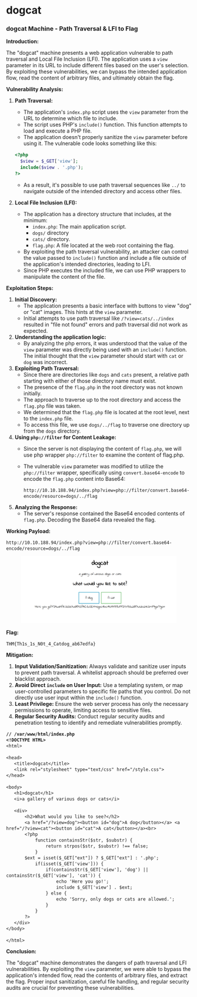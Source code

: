 # dogcat

### dogcat Machine - Path Traversal & LFI to Flag



**Introduction:**

The "dogcat" machine presents a web application vulnerable to path traversal and Local File Inclusion (LFI). The application uses a `view` parameter in its URL to include different files based on the user's selection. By exploiting these vulnerabilities, we can bypass the intended application flow, read the content of arbitrary files, and ultimately obtain the flag.

**Vulnerability Analysis:**

1.  **Path Traversal:**

    * The application's `index.php` script uses the `view` parameter from the URL to determine which file to include.
    * The script uses PHP's `include()` function. This function attempts to load and execute a PHP file.
    * The application doesn't properly sanitize the `view` parameter before using it. The vulnerable code looks something like this:

    ```php
    <?php
      $view = $_GET['view'];
      include($view . '.php');
    ?>
    ```

    * As a result, it's possible to use path traversal sequences like `../` to navigate outside of the intended directory and access other files.
2. **Local File Inclusion (LFI):**
   * The application has a directory structure that includes, at the minimum:
     * `index.php`: The main application script.
     * `dogs/` directory
     * `cats/` directory.
     * `flag.php`: A file located at the web root containing the flag.
   * By exploiting the path traversal vulnerability, an attacker can control the value passed to `include()` function and include a file outside of the application's intended directories, leading to LFI.
   * Since PHP executes the included file, we can use PHP wrappers to manipulate the content of the file.

**Exploitation Steps:**

1. **Initial Discovery:**
   * The application presents a basic interface with buttons to view "dog" or "cat" images. This hints at the `view` parameter.
   * Initial attempts to use path traversal like `/?view=cats/../index` resulted in "file not found" errors and path traversal did not work as expected.
2. **Understanding the application logic:**
   * By analyzing the php errors, it was understood that the value of the `view` parameter was directly being used with an `include()` function. The initial thought that the `view` parameter should start with `cat` or `dog` was incorrect.
3. **Exploiting Path Traversal:**
   * Since there are directories like `dogs` and `cats` present, a relative path starting with either of those directory name must exist.
   * The presence of the `flag.php` in the root directory was not known initially.
   * The approach to traverse up to the root directory and access the `flag.php` file was taken.
   * We determined that the `flag.php` file is located at the root level, next to the `index.php` file.
   * To access this file, we use `dogs/../flag` to traverse one directory up from the `dogs` directory.
4. **Using `php://filter` for Content Leakage:**
   * Since the server is not displaying the content of `flag.php`, we will use php wrapper `php://filter` to examine the content of flag.php.
   *   The vulnerable `view` parameter was modified to utilize the `php://filter` wrapper, specifically using `convert.base64-encode` to encode the `flag.php` content into Base64:

       ```
       http://10.10.188.94/index.php?view=php://filter/convert.base64-encode/resource=dogs/../flag
       ```
5. **Analyzing the Response:**
   * The server's response contained the Base64 encoded contents of `flag.php`. Decoding the Base64 data revealed the flag.

**Working Payload:**

```
http://10.10.188.94/index.php?view=php://filter/convert.base64-encode/resource=dogs/../flag
```



<figure><img src="../../.gitbook/assets/image (8).png" alt=""><figcaption></figcaption></figure>



**Flag:**

```
THM{Th1s_1s_N0t_4_Catdog_ab67edfa}
```

**Mitigation:**

1. **Input Validation/Sanitization:** Always validate and sanitize user inputs to prevent path traversal. A whitelist approach should be preferred over blacklist approach.
2. **Avoid Direct `include` on User Input:** Use a templating system, or map user-controlled parameters to specific file paths that you control. Do not directly use user input within the `include()` function.
3. **Least Privilege:** Ensure the web server process has only the necessary permissions to operate, limiting access to sensitive files.
4. **Regular Security Audits:** Conduct regular security audits and penetration testing to identify and remediate vulnerabilities promptly.

<pre class="language-php"><code class="lang-php"><strong>// /var/www/html/index.php
</strong><strong>&#x3C;!DOCTYPE HTML>
</strong>&#x3C;html>

&#x3C;head>
   &#x3C;title>dogcat&#x3C;/title>
   &#x3C;link rel="stylesheet" type="text/css" href="/style.css">
&#x3C;/head>

&#x3C;body>
   &#x3C;h1>dogcat&#x3C;/h1>
   &#x3C;i>a gallery of various dogs or cats&#x3C;/i>

   &#x3C;div>
       &#x3C;h2>What would you like to see?&#x3C;/h2>
       &#x3C;a href="/?view=dog">&#x3C;button id="dog">A dog&#x3C;/button>&#x3C;/a> &#x3C;a href="/?view=cat">&#x3C;button id="cat">A cat&#x3C;/button>&#x3C;/a>&#x3C;br>
       &#x3C;?php
           function containsStr($str, $substr) {
               return strpos($str, $substr) !== false;
           }
       $ext = isset($_GET["ext"]) ? $_GET["ext"] : '.php';
           if(isset($_GET['view'])) {
               if(containsStr($_GET['view'], 'dog') || containsStr($_GET['view'], 'cat')) {
                   echo 'Here you go!';
                   include $_GET['view'] . $ext;
               } else {
                   echo 'Sorry, only dogs or cats are allowed.';
               }
           }
       ?>
   &#x3C;/div>
&#x3C;/body>

&#x3C;/html>
</code></pre>





**Conclusion:**

The "dogcat" machine demonstrates the dangers of path traversal and LFI vulnerabilities. By exploiting the `view` parameter, we were able to bypass the application's intended flow, read the contents of arbitrary files, and extract the flag. Proper input sanitization, careful file handling, and regular security audits are crucial for preventing these vulnerabilities.
